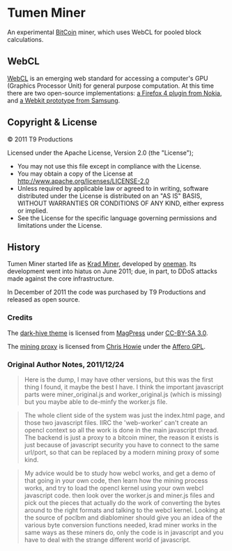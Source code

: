 # Tumen Miner #
An experimental [BitCoin](http://bitcoin.org/) miner, which uses WebCL for pooled block calculations.

## WebCL ##
[WebCL](http://www.khronos.org/webcl/) is an emerging web standard for accessing a computer's GPU (Graphics Processor Unit) for general purpose computation. At this time there are two open-source implementations: [a Firefox 4 plugin from Nokia](http://webcl.nokiaresearch.com/), and [a Webkit prototype from Samsung](http://code.google.com/p/webcl/).

## Copyright & License ##
&copy; 2011 T9 Productions

Licensed under the Apache License, Version 2.0 (the "License");

*   You may not use this file except in compliance with the License.
*   You may obtain a copy of the License at
    http://www.apache.org/licenses/LICENSE-2.0
*   Unless required by applicable law or agreed to in writing, software
distributed under the License is distributed on an "AS IS" BASIS,
WITHOUT WARRANTIES OR CONDITIONS OF ANY KIND, either express or implied.
*   See the License for the specific language governing permissions and
limitations under the License.

## History ##
Tumen Miner started life as [Krad Miner](https://en.bitcoin.it/wiki/Krad_Miner), developed by [oneman](https://github.com/oneman). Its development went into hiatus on June 2011; due, in part, to DDoS attacks made against the core infrastructure. 

In December of 2011 the code was purchased by T9 Productions and released as open source.

### Credits ###
The [dark-hive theme](http://www.magpress.com/wordpress-themes/darkhive.html) is licensed from [MagPress](http://www.magpress.com/) under [CC-BY-SA 3.0](http://creativecommons.org/licenses/by-sa/3.0/us/). 

The [mining proxy](https://github.com/cdhowie/Bitcoin-mining-proxy/) is licensed from [Chris Howie](http://www.chrishowie.com/) under the [Affero GPL](http://www.gnu.org/licenses/agpl.html).

### Original Author Notes, 2011/12/24 ###
> Here is the dump, I may have other versions, but this was the first thing I found, it maybe the best I have. I think the important javascript parts were miner_original.js and worker_original.js (which is missing) but you maybe able to de-minfy the worker.js file.

> The whole client side of the system was just the index.html page, and those two javascript files. IIRC the 'web-worker' can't create an opencl context so all the work is done in the main javascript thread. The backend is just a proxy to a bitcoin miner, the reason it exists is just because of javascript security you have to connect to the same url/port, so that can be replaced by a modern mining proxy of some kind. 

> My advice would be to study how webcl works, and get a demo of that going in your own code, then learn how the mining process works, and try to load the opencl kernel using your own webcl javascript code. then look over the worker.js and miner.js files and pick out the pieces that actually do the work of converting the bytes around to the right formats and talking to the webcl kernel. Looking at the source of poclbm and diablominer should give you an idea of the various byte conversion functions needed, krad miner works in the same ways as these miners do, only the code is in javascript and you have to deal with the strange different world of javascript.

